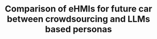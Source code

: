 ---
layout: publication
sitemap: false
title: "Comparison of eHMIs for future car between crowdsourcing and LLMs based personas"
authors: Alam, M. S., Martens, M.,& Bazilinskyy, P.
pdf: alamGPT
image: alamGPT.png
display: Working document.
year: 
doi: 
code: https://github.com/Shaadalam9/gpt-av-crowdsourced
abstract:
---